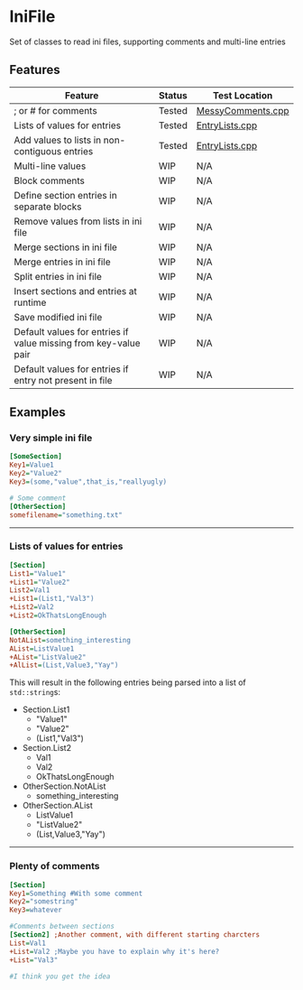# IniFile  
Set of classes to read ini files, supporting comments and multi-line entries  

## Features  

| Feature | Status | Test Location |
| ------- | ------ | -------- |
| ; or # for comments | Tested | [MessyComments.cpp](https://github.com/JayhawkZombie/IniFile/blob/master/IniFile/Tests/MessyComments.cpp) |
| Lists of values for entries | Tested | [EntryLists.cpp](https://github.com/JayhawkZombie/IniFile/blob/master/IniFile/Tests/EntryLists.cpp) |
| Add values to lists in non-contiguous entries | Tested | [EntryLists.cpp](https://github.com/JayhawkZombie/IniFile/blob/master/IniFile/Tests/EntryLists.cpp) |
| Multi-line values | WIP | N/A |
| Block comments | WIP | N/A |
| Define section entries in separate blocks | WIP | N/A |
| Remove values from lists in ini file | WIP | N/A |
| Merge sections in ini file | WIP | N/A |
| Merge entries in ini file | WIP | N/A |
| Split entries in ini file | WIP | N/A |
| Insert sections and entries at runtime | WIP | N/A |
| Save modified ini file | WIP | N/A |
| Default values for entries if value missing from key-value pair | WIP | N/A |
| Default values for entries if entry not present in file | WIP | N/A |

## Examples  

### Very simple ini file  
```ini
[SomeSection]  
Key1=Value1  
Key2="Value2"  
Key3=(some,"value",that_is,"reallyugly)  

# Some comment
[OtherSection]
somefilename="something.txt"
```
---
### Lists of values for entries  
```ini
[Section]
List1="Value1"
+List1="Value2"
List2=Val1
+List1=(List1,"Val3")
+List2=Val2
+List2=OkThatsLongEnough

[OtherSection]
NotAList=something_interesting
AList=ListValue1
+AList="ListValue2"
+AlList=(List,Value3,"Yay")
```
This will result in the following entries being parsed into a list of `std::string`s:
* Section.List1  
  + "Value1"
  + "Value2"
  + (List1,"Val3")
* Section.List2
  + Val1
  + Val2
  + OkThatsLongEnough
* OtherSection.NotAList
  + something_interesting  
* OtherSection.AList
  + ListValue1
  + "ListValue2"
  + (List,Value3,"Yay")

---  
### Plenty of comments
```ini
[Section]
Key1=Something #With some comment
Key2="somestring"
Key3=whatever

#Comments between sections
[Section2] ;Another comment, with different starting charcters
List=Val1
+List=Val2 ;Maybe you have to explain why it's here?
+List="Val3"

#I think you get the idea
```